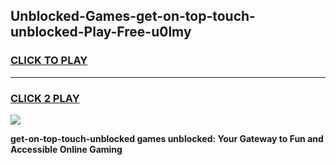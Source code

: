 
## Unblocked-Games-get-on-top-touch-unblocked-Play-Free-u0lmy
<h3>
<a href="https://premium76.site?title=get-on-top-touch-unblocked&ref=19M">CLICK TO PLAY</a></h3>
<hr>

<h3>
<a href="https://premium76.site?title=get-on-top-touch-unblocked&ref=19M">CLICK 2 PLAY</a>
  
</h3>

<a href="https://premium76.site?title=get-on-top-touch-unblocked&ref=19M"><img src="https://clearcache.store/games.png"></a>


**get-on-top-touch-unblocked games unblocked: Your Gateway to Fun and Accessible Online Gaming**
